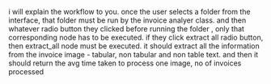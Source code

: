 i will explain the workflow to you. once the user selects a folder from the interface, that folder must be run by the invoice analyer class. and then whatever radio button they clicked before running the folder , only that corresponding node has to be executed. if they click extract all radio button, then extract_all node must be executed. it should extract all the information from the invoice image - tabular, non tabular and non table text. and then it should return the avg time taken to process one image, no of invoices processed
